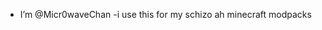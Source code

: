 -  I’m @Micr0waveChan
-i use this for my schizo ah minecraft modpacks
<!---
Micr0waveChan/Micr0waveChan is a ✨ special ✨ repository because its `README.md` (this file) appears on your GitHub profile.
You can click the Preview link to take a look at your changes.
--->
